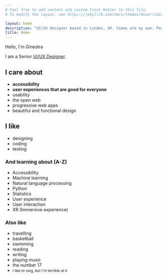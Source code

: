 ```yaml
---
# Feel free to add content and custom Front Matter to this file.
# To modify the layout, see https://jekyllrb.com/docs/themes/#overriding-theme-defaults

layout: home
description: "UI/UX designer based in London, UK. Views are my own. Portfolio never up to date."
title: Home
---
```


<div class="shout">
    <p class="big statement">Hello, I'm Ginestra</p>
    <p>I am a Senior <a href="https://en.wikipedia.org/wiki/User_experience_design">UI/UX Designer</a>.</p>
    <div class="grid-container">
        <div class="item">
            <h2>I care about</h2>
            <ul>
                <li><strong>accessibility</strong></li>
                <li><strong>user experiences that are good for everyone</strong></li>
                <li>usability</li>
                <li>the open web</li>
                <li>progressive web apps</li>
                <li>beautiful and functional design</li>
            </ul>
        </div>
        <div class="item">
            <h2>I like</h2>
            <ul>
                <li>designing</li>
                <li>coding</li>
                <li>testing</li>
            </ul>
            <h3>And learning about (A-Z)</h3>
            <ul class="tags">
                <li>Accessibility</li>
                <li>Machine learning</li>
                <li>Natural language processing</li>
                <li>Python</li>
                <li>Statistics</li>
                <li>User experience</li>
                <li>User interaction</li>
                <li>XR (Immersive experience)</li>
            </ul>
            <h3>Also like</h3>
            <ul>
                <li>travelling</li>
                <li>basketball</li>
                <li>swimming</li>
                <li>reading</li>
                <li>writing</li>
                <li>playing music</li>
                <li>the number 17</li>
                <li><small>I like to sing, but I'm terrible at it</small></li>
            </ul>
        </div>
    </div>
</div>